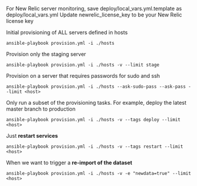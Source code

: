 For New Relic server monitoring, save deploy/local_vars.yml.template as deploy/local_vars.yml
    Update newrelic_license_key to be your New Relic license key


Initial provisioning of ALL servers defined in hosts

	ansible-playbook provision.yml -i ./hosts


Provision only the staging server

	ansible-playbook provision.yml -i ./hosts -v --limit stage


Provision on a server that requires passwords for sudo and ssh
	
	ansible-playbook provision.yml -i ./hosts --ask-sudo-pass --ask-pass --limit <host>


Only run a subset of the provisioning tasks. For example, deploy the latest master branch to production

	ansible-playbook provision.yml -i ./hosts -v --tags deploy --limit <host>

Just **restart services**

	ansible-playbook provision.yml -i ./hosts -v --tags restart --limit <host>

When we want to trigger a **re-import of the dataset**

    ansible-playbook provision.yml -i ./hosts -v -e "newdata=true" --limit <host>


